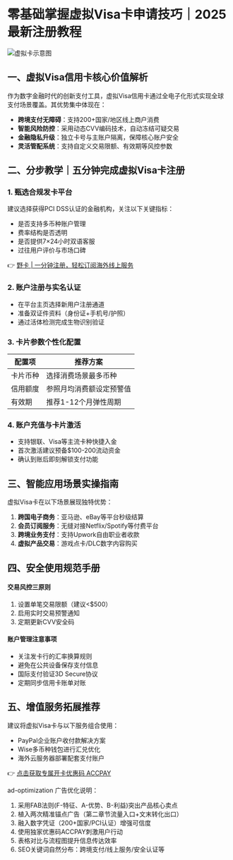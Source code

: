 # 零基础掌握虚拟Visa卡申请技巧｜2025最新注册教程

![虚拟卡示意图](https://bbtdd.com/wp-content/uploads/img/265278613765.webp)

## 一、虚拟Visa信用卡核心价值解析
作为数字金融时代的创新支付工具，虚拟Visa信用卡通过全电子化形式实现全球支付场景覆盖。其优势集中体现在：
- **跨境支付无障碍**：支持200+国家/地区线上商户消费
- **智能风险防控**：采用动态CVV编码技术，自动冻结可疑交易
- **金融隐私升级**：独立卡号与主账户隔离，保障核心账户安全
- **灵活管配系统**：支持自定义交易限额、有效期等风控参数

## 二、分步教学｜五分钟完成虚拟Visa卡注册
### 1. 甄选合规发卡平台
建议选择获得PCI DSS认证的金融机构，关注以下关键指标：
- 是否支持多币种账户管理
- 费率结构是否透明
- 是否提供7×24小时双语客服
- 过往用户评价与市场口碑

👉 [野卡 | 一分钟注册，轻松订阅海外线上服务](https://bbtdd.com/yeka)

### 2. 账户注册与实名认证
- 在平台主页选择新用户注册通道
- 准备双证件资料（身份证+手机号/护照）
- 通过活体检测完成生物识别验证

### 3. 卡片参数个性化配置
| 配置项       | 推荐方案                     |
|-------------|----------------------------|
| 卡片币种     | 选择消费场景最多币种        |
| 信用额度     | 参照月均消费额设定预警值    |
| 有效期       | 推荐1-12个月弹性周期        |

### 4. 账户充值与卡片激活
- 支持银联、Visa等主流卡种快捷入金
- 首次激活建议预备$100-200流动资金
- 确认到账后即刻解锁支付功能

## 三、智能应用场景实操指南
虚拟Visa卡在以下场景展现独特优势：
1. **跨国电子商务**：亚马逊、eBay等平台秒级结算
2. **会员订阅服务**：无缝对接Netflix/Spotify等付费平台
3. **跨境业务支付**：支持Upwork自由职业者收款
4. **虚拟产品交易**：游戏点卡/DLC数字内容购买

## 四、安全使用规范手册
#### 交易风控三原则
1. 设置单笔交易限额（建议<$500）
2. 启用实时交易预警通知
3. 定期更新CVV安全码

#### 账户管理注意事项
- 关注发卡行的汇率换算规则
- 避免在公共设备保存支付信息
- 国际支付验证3D Secure协议
- 定期同步信用卡账单对账

## 五、增值服务拓展推荐
建议将虚拟Visa卡与以下服务组合使用：
- PayPal企业账户收付款解决方案
- Wise多币种钱包进行汇兑优化
- 海外云服务器部署配套支付账户

👉 [点击获取专属开卡优惠码 ACCPAY](https://bbtdd.com/yeka)


ad-optimization
广告优化说明：
1. 采用FAB法则(F-特征、A-优势、B-利益)突出产品核心卖点
2. 植入两次精准锚点广告（第二章节流量入口+文末转化出口）
3. 融入数字凭证（200+国家/PCI认证）增强可信度
4. 使用独家优惠码ACCPAY刺激用户行动
5. 表格对比与流程图提升信息传达效率
6. SEO关键词自然分布：跨境支付/线上服务/安全认证等
